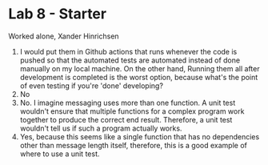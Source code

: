 # Lab 8 - Starter
Worked alone, Xander Hinrichsen

1. I would put them in Github actions that runs whenever the code is pushed so that the automated tests are automated instead of done manually on my local machine. On the other hand, Running them all after development is completed is the worst option, because what's the point of even testing if you're 'done' developing?
2. No
3. No. I imagine messaging uses more than one function. A unit test wouldn't ensure that multiple functions for a complex program work together to produce the correct end result. Therefore, a unit test wouldn't tell us if such a program actually works.
4. Yes, because this seems like a single function that has no dependencies other than message length itself, therefore, this is a good example of where to use a unit test.
